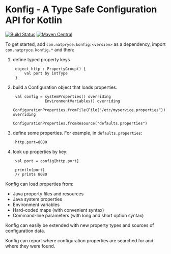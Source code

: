 # Konfig - A Type Safe Configuration API for Kotlin

[![Build Status](https://travis-ci.org/npryce/konfig.svg?branch=master)](https://travis-ci.org/npryce/konfig)
[![Maven Central](https://img.shields.io/maven-central/v/com.natpryce/konfig.svg)](http://search.maven.org/#search%7Cga%7C1%7Cg%3A%22com.natpryce%22%20AND%20a%3A%22konfig%22)

To get started, add `com.natpryce:konfig:<version>` as a dependency, import `com.natpryce.konfig.*` and then:

1. define typed property keys

        object http : PropertyGroup() {
            val port by intType
        }

2. build a Configuration object that loads properties:

        val config = systemProperties() overriding
                     EnvironmentVariables() overriding
                     ConfigurationProperties.fromFile(File("/etc/myservice.properties")) overriding
                     ConfigurationProperties.fromResource("defaults.properties")

3. define some properties.  For example, in `defaults.properties`:

        http.port=8080

4. look up properties by key:

        val port = config[http.port]
        
        println(port)
        // prints 8080


Konfig can load properties from:

* Java property files and resources
* Java system properties
* Environment variables
* Hard-coded maps (with convenient syntax)
* Command-line parameters (with long and short option syntax)

Konfig can easily be extended with new property types and sources of configuration data.

Konfig can report where configuration properties are searched for and where they were found.
